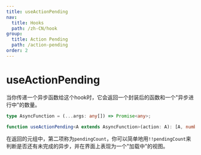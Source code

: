 ```yaml
---
title: useActionPending
nav:
  title: Hooks
  path: /zh-CN/hook
group:
  title: Action Pending
  path: /action-pending
order: 2
---
```


# useActionPending

当你传递一个异步函数给这个hook时，它会返回一个封装后的函数和一个"异步进行中"的数量。

```typescript
type AsyncFunction = (...args: any[]) => Promise<any>;

function useActionPending<A extends AsyncFunction>(action: A): [A, number]
```

在返回的元组中，第二项称为`pendingCount`，你可以简单地用`!!pendingCount`来判断是否还有未完成的异步，并在界面上表现为一个"加载中"的视图。

<code src="./demo/useActionPending.tsx">